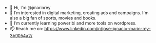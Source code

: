 - 👋 Hi, I’m @jmarinrey
- 👀 I’m interested in digital marketing, creating ads and campaigns. I'm also a big fan of sports, movies and books. 
- 🌱 I’m currently learning power bi and more tools on wordpress.
- 📫 Reach me on: https://www.linkedin.com/in/jose-ignacio-marin-rey-3b0054a2/

<!---
jmarinrey/jmarinrey is a ✨ special ✨ repository because its `README.md` (this file) appears on your GitHub profile.
You can click the Preview link to take a look at your changes.
--->
